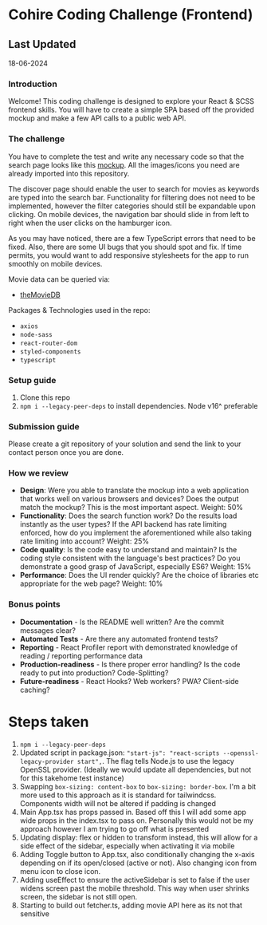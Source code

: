 # Cohire Coding Challenge (Frontend)

## Last Updated

18-06-2024

### Introduction

Welcome! This coding challenge is designed to explore your React & SCSS frontend skills. You will have to create a simple SPA based off the provided mockup and make a few API calls to a public web API.

### The challenge

You have to complete the test and write any necessary code so that the search page looks like this [mockup]. All the images/icons you need are already imported into this repository.

The discover page should enable the user to search for movies as keywords are typed into the search bar. Functionality for filtering does not need to be implemented, however the filter categories should still be expandable upon clicking. On mobile devices, the navigation bar should slide in from left to right when the user clicks on the hamburger icon.

As you may have noticed, there are a few TypeScript errors that need to be fixed. Also, there are some UI bugs that you should spot and fix. If time permits, you would want to add responsive stylesheets for the app to run smoothly on mobile devices.

Movie data can be queried via:

- [theMovieDB]

Packages & Technologies used in the repo:

- `axios`
- `node-sass`
- `react-router-dom`
- `styled-components`
- `typescript`

### Setup guide

1. Clone this repo
2. `npm i --legacy-peer-deps` to install dependencies. Node v16^ preferable

### Submission guide

Please create a git repository of your solution and send the link to your contact person once you are done.

### How we review

- **Design**: Were you able to translate the mockup into a web application that works well on various browsers and devices? Does the output match the mockup? This is the most important aspect. Weight: 50%
- **Functionality**: Does the search function work? Do the results load instantly as the user types? If the API backend has rate limiting enforced, how do you implement the aforementioned while also taking rate limiting into account? Weight: 25%
- **Code quality**: Is the code easy to understand and maintain? Is the coding style consistent with the language's best practices? Do you demonstrate a good grasp of JavaScript, especially ES6? Weight: 15%
- **Performance**: Does the UI render quickly? Are the choice of libraries etc appropriate for the web page? Weight: 10%

### Bonus points

- **Documentation** - Is the README well written? Are the commit messages clear?
- **Automated Tests** - Are there any automated frontend tests?
- **Reporting** - React Profiler report with demonstrated knowledge of reading / reporting performance data
- **Production-readiness** - Is there proper error handling? Is the code ready to put into production? Code-Splitting?
- **Future-readiness** - React Hooks? Web workers? PWA? Client-side caching?

[mockup]: https://cord-coding-challenges.s3-eu-west-1.amazonaws.com/frontend-test-mockups.zip
[theMovieDB]: https://www.themoviedb.org/documentation/api

# Steps taken

1. `npm i --legacy-peer-deps`
2. Updated script in package.json: `"start-js": "react-scripts --openssl-legacy-provider start",`. The flag tells Node.js to use the legacy OpenSSL provider. (Ideally we would update all dependencies, but not for this takehome test instance)
3. Swapping `box-sizing: content-box` to `box-sizing: border-box`. I'm a bit more used to this approach as it is standard for tailwindcss. Components width will not be altered if padding is changed
4. Main App.tsx has props passed in. Based off this I will add some app wide props in the index.tsx to pass on. Personally this would not be my approach however I am trying to go off what is presented
5. Updating display: flex or hidden to transform instead, this will allow for a side effect of the sidebar, especially when activating it via mobile
6. Adding Toggle button to App.tsx, also conditionally changing the x-axis depending on if its open/closed (active or not). Also changing icon from menu icon to close icon.
7. Adding useEffect to ensure the activeSidebar is set to false if the user widens screen past the mobile threshold. This way when user shrinks screen, the sidebar is not still open.
8. Starting to build out fetcher.ts, adding movie API here as its not that sensitive
